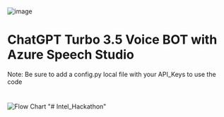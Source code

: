 
#
![image](https://github.com/jjmlovesgit/AzureStudioChatGPTVoiceBot/assets/47751509/ff4548f8-bf68-41d3-8def-403c1cde1c49)
# ChatGPT Turbo 3.5 Voice BOT with Azure Speech Studio 

Note:  Be sure to add a config.py local file with your API_Keys to use the code
# 
![Flow Chart](https://github.com/jjmlovesgit/AzureStudioChatGPTVoiceBot/assets/47751509/a6ccd132-928b-4ebd-864b-557493ce2ee2)
"# Intel_Hackathon" 
